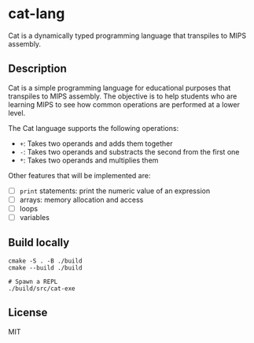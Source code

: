 # cat-lang

Cat is a dynamically typed programming language that transpiles to MIPS assembly.

## Description

Cat is a simple programming language for educational purposes that
transpiles to MIPS assembly. The objective is to help students who are
learning MIPS to see how common operations are performed at a lower
level.

The Cat language supports the following operations:

* `+`: Takes two operands and adds them together
* `-`: Takes two operands and substracts the second from the first one
* `*`: Takes two operands and multiplies them

Other features that will be implemented are:

- [ ] `print` statements: print the numeric value of an expression
- [ ] arrays: memory allocation and access
- [ ] loops
- [ ] variables

## Build locally

```
cmake -S . -B ./build
cmake --build ./build

# Spawn a REPL
./build/src/cat-exe
```

## License

MIT
